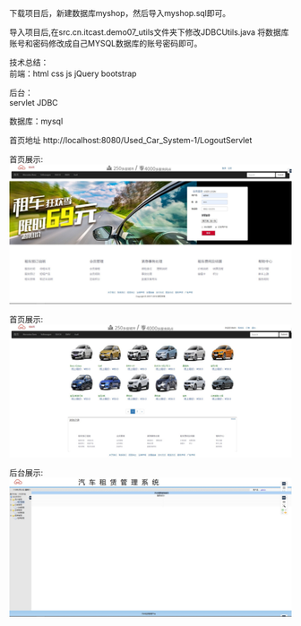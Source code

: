 ﻿下载项目后，新建数据库myshop，然后导入myshop.sql即可。

导入项目后,在src.cn.itcast.demo07_utils文件夹下修改JDBCUtils.java 将数据库账号和密码修改成自己MYSQL数据库的账号密码即可。

技术总结：<br>
前端：html css js jQuery bootstrap

后台：<br>
  servlet
  JDBC

数据库：mysql

首页地址 http://localhost:8080/Used_Car_System-1/LogoutServlet

首页展示:
![首页](https://github.com/cxl888/java-servlet/blob/master/Car-booking/index.jpg)

首页展示:
![首页](https://github.com/cxl888/java-servlet/blob/master/Car-booking/index1.jpg)

后台展示:
![后台](https://github.com/cxl888/java-servlet/blob/master/Car-booking/admin.jpg)

